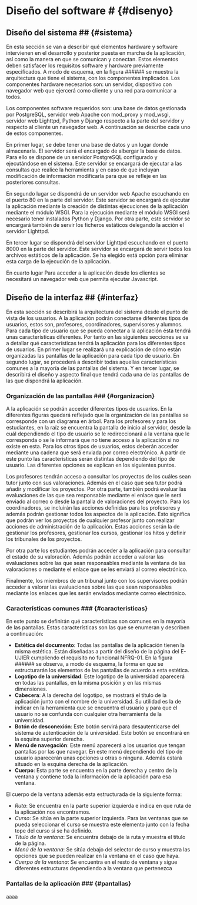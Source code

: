 # Diseño del software # {#disenyo}

## Diseño del sistema ## {#sistema}

En esta sección se van a describir qué elementos hardware y software
intervienen en el desarrollo y posterior puesta en marcha de la aplicación,
así como la manera en que se comunican y conectan. Estos elementos
deben satisfacer los requisitos software y hardware previamente
especificados. A modo de esquema, en la figura ###### se muestra la
arquitectura que tiene el sistema, con los componentes implicados. Los
componentes hardware necesarios son: un servidor, dispositivo con
navegador web que ejercerá como cliente y una red para comunicar a
todos.

Los componentes software requeridos son: una base de datos gestionada
por PostgreSQL, servidor web Apache con mod_proxy y mod_wsgi,
servidor web Lighttpd, Python y Django respecto a la parte del servidor y
respecto al cliente un navegador web. A continuación se describe cada
uno de estos componentes.

En primer lugar, se debe tener una base de datos y un lugar donde
almacenarla. El servidor será el encargado de albergar la base de datos.
Para ello se dispone de un servidor PostgreSQL configurado y
ejecutándose en el sistema. Este servidor se encargará de ejecutar a las
consultas que realice la herramienta y en caso de que incluyan
modificación de información modificarla para que se refleje en las
posteriores consultas.

En segundo lugar se dispondrá de un servidor web Apache escuchando
en el puerto 80 en la parte del servidor. Este servidor se encargará de
ejecutar la aplicación mediante la creación de distintas ejecuciones de la
aplicación mediante el módulo WSGI. Para la ejecución mediante el
módulo WSGI será necesario tener instalados Python y Django. Por otra
parte, este servidor se encargará también de servir los ficheros estáticos
delegando la acción el servidor Lighttpd.

En tercer lugar se dispondrá del servidor Lighttpd escuchando en el
puerto 8000 en la parte del servidor. Este servidor se encargará de servir
todos los archivos estáticos de la aplicación. Se ha elegido está opción
para eliminar esta carga de la ejecución de la aplicación.

En cuarto lugar Para acceder a la aplicación desde los clientes se
necesitará un navegador web que permita ejecutar Javascript.


## Diseño de la interfaz ## {#interfaz}

En esta sección se describirá la arquitectura del sistema desde el punto de
vista de los usuarios. A la aplicación podrán conectarse diferentes tipos
de usuarios, estos son, profesores, coordinadores, supervisores y
alumnos. Para cada tipo de usuario que se pueda conectar a la aplicación
ésta tendrá unas características diferentes. Por tanto en las siguientes
secciones se va a detallar qué características tendrá la aplicación para los
diferentes tipos de usuarios. En primer lugar se realizará una explicación
de cómo están organizadas las pantallas de la aplicación para cada tipo
de usuario. En segundo lugar, se procederá a describir todas aquellas
características comunes a la mayoría de las pantallas del sistema. Y en
tercer lugar, se describirá el diseño y aspecto final que tendrá cada una de
las pantallas de las que dispondrá la aplicación.


### Organización de las pantallas ### {#organizacion}

A la aplicación se podrán acceder diferentes tipos de usuarios. En la
diferentes figuras quedará reflejado que la organización de las pantallas
se corresponde con un diagrama en árbol. Para los profesores y para los
estudiantes, en la raíz se encuentra la pantalla de inicio al servidor, desde
la cuál dependiendo el tipo de usuario se le redireccionará a la ventana
que le corresponda o se le informará que no tiene acceso a la aplicación si
no existe en esta. Para los otros tipos de usuarios, estos deberán acceder
mediante una cadena que será enviada por correo electrónico. A partir de
este punto las características serán distintas dependiendo del tipo de
usuario. Las diferentes opciones se explican en los siguientes puntos.

Los profesores tendrán acceso a consultar los proyectos de los cuáles sean
tutor junto con sus valoraciones. Además en el caso que sea tutor podrá
añadir y modificar los proyectos. Por otra parte, también podrá evaluar
las evaluaciones de las que sea responsable mediante el enlace que le será
enviado al correo o desde la pantalla de valoraciones del proyecto.
Para los coordinadores, se incluirán las acciones definidas para los
profesores y además podrán gestionar todos los aspectos de la aplicación.
Esto significa que podrán ver los proyectos de cualquier profesor junto
con realizar acciones de administración de la aplicación. Estas acciones
serán la de gestionar los profesores, gestionar los cursos, gestionar los
hitos y definir los tribunales de los proyectos.

Por otra parte los estudiantes podrán acceder a la aplicación para
consultar el estado de su valoración. Además podrán acceder a valorar las
evaluaciones sobre las que sean responsables mediante la ventana de las
valoraciones o mediante el enlace que se les enviará al correo electrónico.

Finalmente, los miembros de un tribunal junto con los supervisores
podrán acceder a valorar las evaluaciones sobre las que sean responsables
mediante los enlaces que les serán enviados mediante correo electrónico.


### Características comunes ### {#caracteristicas}

En este punto se definirán qué características son comunes en la mayoría
de las pantallas. Estas características son las que se enumeran y describen
a continuación:

* **Estética del documento**: Todas las pantallas de la aplicación tienen la
misma estética. Están diseñadas a partir del diseño de la página del E-
UJIER cumpliendo el requisito no funcional NFRQ-01. En la figura ###### 
se observa, a modo de esquema, la forma en que se
estructurarán los elementos de las pantallas de acuerdo a esta estética.
* **Logotipo de la universidad**: Este logotipo de la universidad aparecerá
en todas las pantallas, en la misma posición y en las mismas
dimensiones.
* **Cabecera**: A la derecha del logotipo, se mostrará el título de la
aplicación junto con el nombre de la universidad. Su utilidad es la de
indicar en la herramienta que se encuentra el usuario y para que el
usuario no se confunda con cualquier otra herramienta de la
universidad.
* **Botón de desconexión**: Este botón servirá para desautenticarse del
sistema de autenticación de la universidad. Este botón se encontrará en
la esquina superior derecha.
* **Menú de navegación**: Este menú aparecerá a los usuarios que tengan
pantallas por las que navegar. En este menú dependiendo del tipo de
usuario aparecerán unas opciones u otras o ninguna. Además estará
situado en la esquina derecha de la aplicación.
* **Cuerpo**: Esta parte se encuentra en la parte derecha y centro de la
ventana y contiene toda la información de la aplicación para esa
ventana. 

El cuerpo de la ventana además esta estructurada de la siguiente forma:

* *Ruta*: Se encuentra en la parte superior izquierda e indica en que
ruta de la aplicación nos encontramos.
* *Curso*: Se sitúa en la parte superior izquierda. Para las ventanas que
se pueda seleccionar el curso se muestra este elemento junto con la
fecha tope del curso si se ha definido.
* *Titulo de la ventana*: Se encuentra debajo de la ruta y muestra el
título de la página.
* *Menú de la ventana*: Se sitúa debajo del selector de curso y muestra
las opciones que se pueden realizar en la ventana en el caso que
haya.
* *Cuerpo de la ventana*: Se encuentra en el resto de ventana y sigue
diferentes estructuras dependiendo a la ventana que pertenezca

### Pantallas de la aplicación ### {#pantallas}

aaaa
